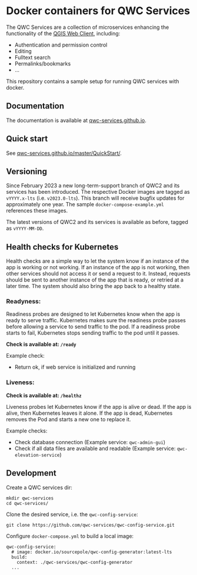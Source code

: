 Docker containers for QWC Services
==================================

The QWC Services are a collection of microservices enhancing the functionality of the [QGIS Web Client](https://github.com/qgis/qwc2-demo-app), including:

- Authentication and permission control
- Editing
- Fulltext search
- Permalinks/bookmarks
- ...

This repository contains a sample setup for running QWC services with docker.

Documentation
-------------

The documentation is available at [qwc-services.github.io](https://qwc-services.github.io/).

Quick start
-----------

See [qwc-services.github.io/master/QuickStart/](https://qwc-services.github.io/master/QuickStart/).

Versioning
----------

Since February 2023 a new long-term-support branch of QWC2 and its services has been introduced. The respective Docker images are tagged as `vYYYY.x-lts` (i.e. `v2023.0-lts`). This branch will receive bugfix updates for approximately one year. The sample `docker-compose-example.yml` references these images.

The latest versions of QWC2 and its services is available as before, tagged as `vYYYY-MM-DD`.

Health checks for Kubernetes
----------------------------

Health checks are a simple way to let the system know if an instance of the app is working or not working. If an instance of the app is not working, then other services should not access it or send a request to it. Instead, requests should be sent to another instance of the app that is ready, or retried at a later time. The system should also bring the app back to a healthy state.

### Readyness:

Readiness probes are designed to let Kubernetes know when the app is ready to serve traffic. Kubernetes makes sure the readiness probe passes before allowing a service to send traffic to the pod. If a readiness probe starts to fail, Kubernetes stops sending traffic to the pod until it passes.

**Check is available at: `/ready`**

Example check:

* Return ok, if web service is initialized and running

### Liveness:

**Check is available at: `/healthz`**

Liveness probes let Kubernetes know if the app is alive or dead. If the app is alive, then Kubernetes leaves it alone. If the app is dead, Kubernetes removes the Pod and starts a new one to replace it.

Example checks:

* Check database connection (Example service: `qwc-admin-gui`)
* Check if all data files are available and readable (Example service: `qwc-elevation-service`)


Development
-----------

Create a QWC services dir:

    mkdir qwc-services
    cd qwc-services/

Clone the desired service, i.e. the `qwc-config-service`:

    git clone https://github.com/qwc-services/qwc-config-service.git

Configure `docker-compose.yml` to build a local image:

    qwc-config-service:
      # image: docker.io/sourcepole/qwc-config-generator:latest-lts
      build:
        context: ./qwc-services/qwc-config-generator
      ...

